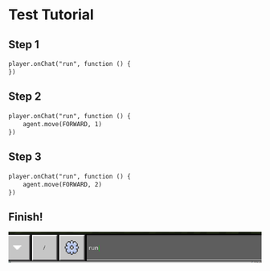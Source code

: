 # Test Tutorial

## Step 1




```blocks
player.onChat("run", function () {
})
```

## Step 2



```blocks
player.onChat("run", function () {
    agent.move(FORWARD, 1)
})
``` 

## Step 3

```blocks
player.onChat("run", function () {
    agent.move(FORWARD, 2)
})
``` 

## Finish!


![Agent run](/static/minecraft_chat_run.png)

